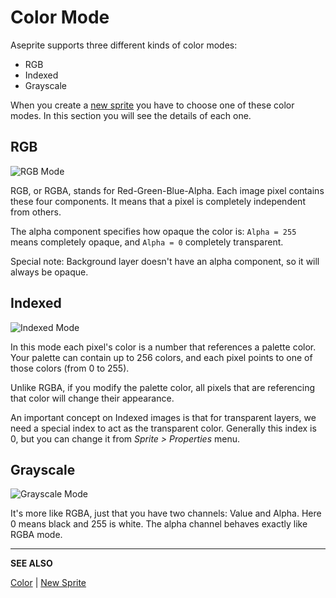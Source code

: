 # Color Mode

Aseprite supports three different kinds of color modes:

* RGB
* Indexed
* Grayscale

When you create a [new sprite](new-sprite.md) you have to choose one of these color
modes. In this section you will see the details of each one.

## RGB

![RGB Mode](color/rgb-mode.png)

RGB, or RGBA, stands for Red-Green-Blue-Alpha. Each image pixel
contains these four components. It means that a pixel is completely
independent from others.

The alpha component specifies how opaque the color is:
`Alpha = 255` means completely opaque, and `Alpha = 0` completely
transparent.

Special note: Background layer doesn't have an alpha component, so
it will always be opaque.

## Indexed

![Indexed Mode](color/indexed-mode.gif)

In this mode each pixel's color is a number that references a palette
color. Your palette can contain up to 256 colors, and each pixel
points to one of those colors (from 0 to 255).

Unlike RGBA, if you modify the palette color, all pixels that are
referencing that color will change their appearance.

An important concept on Indexed images is that for transparent layers,
we need a special index to act as the transparent color.
Generally this index is 0, but you can change it
from *Sprite > Properties* menu.

## Grayscale

![Grayscale Mode](color/gray-mode.png)

It's more like RGBA, just that you have two channels: Value and Alpha.
Here 0 means black and 255 is white. The alpha channel behaves exactly
like RGBA mode.

---

**SEE ALSO**

[Color](color.md) |
[New Sprite](new-sprite.md)
